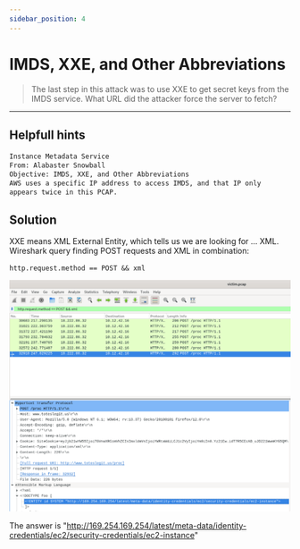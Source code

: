 ```yaml
---
sidebar_position: 4
---
```


# IMDS, XXE, and Other Abbreviations

> The last step in this attack was to use XXE to get secret keys from the IMDS service. What URL did the attacker force the server to fetch?

****

## Helpfull hints

```
Instance Metadata Service
From: Alabaster Snowball
Objective: IMDS, XXE, and Other Abbreviations
AWS uses a specific IP address to access IMDS, and that IP only appears twice in this PCAP.
```

## Solution

XXE means XML External Entity, which tells us we are looking for ... XML. Wireshark query finding POST requests and XML in combination:

```
http.request.method == POST && xml
```

![Finding XXE](/img/web-ring/finding-xxe.png)

The answer is "http://169.254.169.254/latest/meta-data/identity-credentials/ec2/security-credentials/ec2-instance"